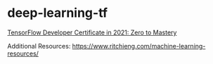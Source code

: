# deep-learning-tf

[TensorFlow Developer Certificate in 2021: Zero to Mastery](https://academy.zerotomastery.io/p/learn-tensorflow)

Additional Resources: 
https://www.ritchieng.com/machine-learning-resources/
